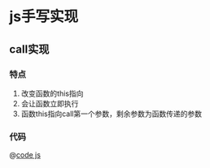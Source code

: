 # js手写实现
## call实现
### 特点
1. 改变函数的this指向
2. 会让函数立即执行
3. 函数this指向call第一个参数，剩余参数为函数传递的参数 
### 代码
@[code js](./call.js)